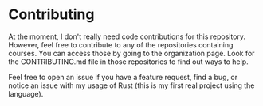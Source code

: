 # Contributing

At the moment, I don't really need code contributions for this repository. However, feel free to
contribute to any of the repositories containing courses. You can access those by going to the
organization page. Look for the CONTRIBUTING.md file in those repositories to find out ways to help. 

Feel free to open an issue if you have a feature request, find a bug, or notice an issue with my
usage of Rust (this is my first real project using the language).
